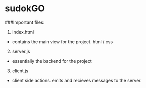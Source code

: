 sudokGO
=======

###Important files:

1. index.html
- contains the main view for the project. html / css

2. server.js
- essentially the backend for the project

3. client.js
- client side actions. emits and recieves messages to the server.

